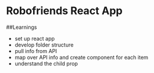 # Robofriends React App

##Learnings

- set up react app
- develop folder structure
- pull info from API
- map over API info and create component for each item
- understand the child prop
